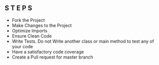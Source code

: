 S T E P S
--

* Fork the Project
* Make Changes to the Project
* Optimize Imports
* Ensure Clean Code
* Write Tests. Do not Write another class or main method to test any of your code
* Have a satisfactory code coverage
* Create a Pull request for master branch
